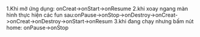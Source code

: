 1.Khi mở ứng dụng: onCreat->onStart->onResume
2.khi xoay ngang màn hình thực hiện các fun sau:onPause->onStop->onDestroy->onCreat->onCreat->onDestroy->onStart->onResum
3.khi đang chạy nhưng bấm nút home: onPause->onStop